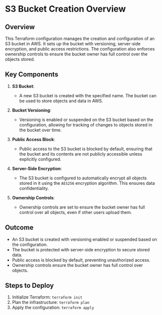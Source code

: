 # S3 Bucket Creation Overview

## **Overview**
This Terraform configuration manages the creation and configuration of an S3 bucket in AWS. It sets up the bucket with versioning, server-side encryption, and public access restrictions. The configuration also enforces ownership controls to ensure the bucket owner has full control over the objects stored.

## **Key Components**
1. **S3 Bucket**:
   - A new S3 bucket is created with the specified name. The bucket can be used to store objects and data in AWS.

2. **Bucket Versioning**:
   - Versioning is enabled or suspended on the S3 bucket based on the configuration, allowing for tracking of changes to objects stored in the bucket over time.

3. **Public Access Block**:
   - Public access to the S3 bucket is blocked by default, ensuring that the bucket and its contents are not publicly accessible unless explicitly configured.

4. **Server-Side Encryption**:
   - The S3 bucket is configured to automatically encrypt all objects stored in it using the `AES256` encryption algorithm. This ensures data confidentiality.

5. **Ownership Controls**:
   - Ownership controls are set to ensure the bucket owner has full control over all objects, even if other users upload them.

## **Outcome**
- An S3 bucket is created with versioning enabled or suspended based on the configuration.
- The bucket is protected with server-side encryption to secure stored data.
- Public access is blocked by default, preventing unauthorized access.
- Ownership controls ensure the bucket owner has full control over objects.

## **Steps to Deploy**
1. Initialize Terraform: `terraform init`
2. Plan the infrastructure: `terraform plan`
3. Apply the configuration: `terraform apply`
